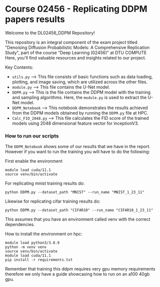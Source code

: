 # Course 02456 - Replicating DDPM papers results

Welcome to the DL02456_DDPM Repository!

This repository is an integral component of the exam project titled "Denoising Diffusion Probabilistic Models: A Comprehensive Replication Study", part of the course "Deep Learning (02456)" at DTU COMPUTE Here, you'll find valuable resources and insights related to our project.

Key Contents:

- `utils.py` --> This file consists of basic functions such as data loading, plotting, and image saving, which are utilized across the other files.
- `module.py` --> This file contains the U-Net model.
- `DDPM.py` --> This is the file contains the DDPM model with the training and sampling algorithms. Here, the `module.py` is used to extract the U-Net model. 
- `DDPM_Notebook` --> This notebook demonstrates the results achieved from the DDPM models obtained by running the `DDPM.py` file at HPC.
- `Calc_FID_2048.py` --> This file calculates the FID score of the trained models using 2048 dimensional feature vector for inceptionV3. 

### How to run our scripts

The `DDPM_Notebook` shows some of our results that we have in the report. However if you want to run the training you will have to do the following:

First enable the environment
```
module load cuda/11.1
source venv/bin/activate
```
For replicating mnist training results do:
```
python DDPM.py --dataset_path "MNIST" --run_name "MNIST_1_23_11"
```
Likewise for replicating cifar training results do:
```
python DDPM.py --dataset_path "CIFAR10" --run_name "CIFAR10_1_23_11"
```

This assumes that you have an environment called venv with the correct dependencies.

How to install the environment on hpc:

```
module load python3/3.8.9
python -m venv venv
source venv/bin/activate
module load cuda/11.1
pip install -r requirements.txt
```
Remember that training this ddpm requires very gpu memory requirements therefore we only have a guide showcasing how to run on an a100 40gb gpu.



